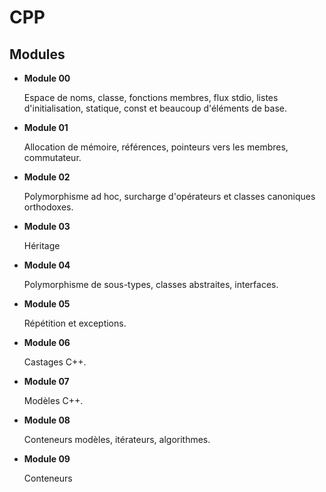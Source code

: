 # CPP

## Modules

- **Module 00**

   Espace de noms, classe, fonctions membres, flux stdio, listes d'initialisation, statique, const et beaucoup d'éléments de base.

- **Module 01**

  Allocation de mémoire, références, pointeurs vers les membres, commutateur.

- **Module 02**

  Polymorphisme ad hoc, surcharge d'opérateurs et classes canoniques orthodoxes.

- **Module 03**

  Héritage

- **Module 04**

  Polymorphisme de sous-types, classes abstraites, interfaces.

- **Module 05**

  Répétition et exceptions.

- **Module 06**

  Castages C++.

- **Module 07**

  Modèles C++.

- **Module 08**
  
  Conteneurs modèles, itérateurs, algorithmes.

- **Module 09**

  Conteneurs
